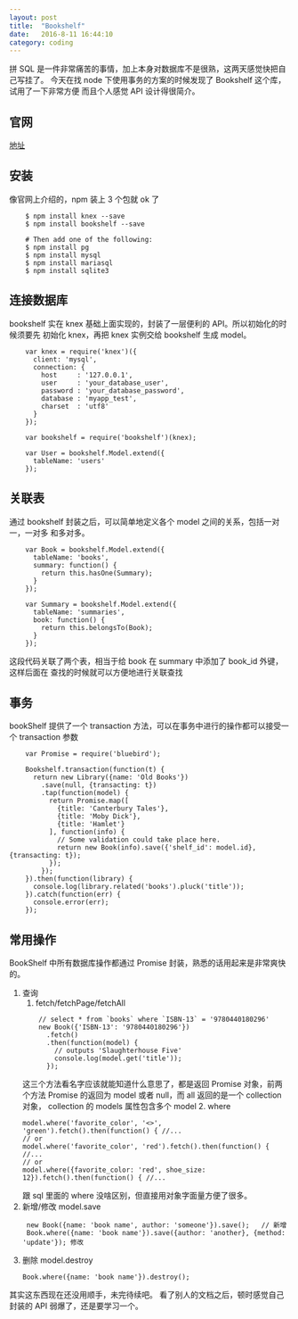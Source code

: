 ```yaml
---
layout: post
title:  "Bookshelf"
date:   2016-8-11 16:44:10
category: coding
---
```


拼 SQL 是一件非常痛苦的事情，加上本身对数据库不是很熟，这两天感觉快把自己写挂了。
今天在找 node 下使用事务的方案的时候发现了 Bookshelf 这个库，试用了一下非常方便
而且个人感觉 API 设计得很简介。

## 官网
[地址](http://bookshelfjs.org/)

## 安装

像官网上介绍的，npm 装上 3 个包就 ok 了

````
    $ npm install knex --save
    $ npm install bookshelf --save

    # Then add one of the following:
    $ npm install pg
    $ npm install mysql
    $ npm install mariasql
    $ npm install sqlite3
````

## 连接数据库
bookshelf 实在 knex 基础上面实现的，封装了一层便利的 API。所以初始化的时候须要先
初始化 knex，再把 knex 实例交给 bookshelf 生成 model。

````
    var knex = require('knex')({
      client: 'mysql',
      connection: {
        host     : '127.0.0.1',
        user     : 'your_database_user',
        password : 'your_database_password',
        database : 'myapp_test',
        charset  : 'utf8'
      }
    });

    var bookshelf = require('bookshelf')(knex);

    var User = bookshelf.Model.extend({
      tableName: 'users'
    });
````

## 关联表
通过 bookshelf 封装之后，可以简单地定义各个 model 之间的关系，包括一对一，一对多
和多对多。

````
    var Book = bookshelf.Model.extend({
      tableName: 'books',
      summary: function() {
        return this.hasOne(Summary);
      }
    });

    var Summary = bookshelf.Model.extend({
      tableName: 'summaries',
      book: function() {
        return this.belongsTo(Book);
      }
    });
````

这段代码关联了两个表，相当于给 book 在 summary 中添加了 book_id 外键，这样后面在
查找的时候就可以方便地进行关联查找

## 事务
bookShelf 提供了一个 transaction 方法，可以在事务中进行的操作都可以接受一个 transaction
参数

````
    var Promise = require('bluebird');

    Bookshelf.transaction(function(t) {
      return new Library({name: 'Old Books'})
        .save(null, {transacting: t})
        .tap(function(model) {
          return Promise.map([
            {title: 'Canterbury Tales'},
            {title: 'Moby Dick'},
            {title: 'Hamlet'}
          ], function(info) {
            // Some validation could take place here.
            return new Book(info).save({'shelf_id': model.id}, {transacting: t});
          });
        });
    }).then(function(library) {
      console.log(library.related('books').pluck('title'));
    }).catch(function(err) {
      console.error(err);
    });
````

## 常用操作
BookShelf 中所有数据库操作都通过 Promise 封装，熟悉的话用起来是非常爽快的。

1. 查询
    1. fetch/fetchPage/fetchAll
    ````
        // select * from `books` where `ISBN-13` = '9780440180296'
        new Book({'ISBN-13': '9780440180296'})
          .fetch()
          .then(function(model) {
            // outputs 'Slaughterhouse Five'
            console.log(model.get('title'));
          });
    ````
    这三个方法看名字应该就能知道什么意思了，都是返回 Promise 对象，前两个方法
    Promise 的返回为 model 或者 null，而 all 返回的是一个 collection 对象，
    collection 的 models 属性包含多个 model
    2. where
    ````
    model.where('favorite_color', '<>', 'green').fetch().then(function() { //...
    // or
    model.where('favorite_color', 'red').fetch().then(function() { //...
    // or
    model.where({favorite_color: 'red', shoe_size: 12}).fetch().then(function() { //...
    ````
    跟 sql 里面的 where 没啥区别，但直接用对象字面量方便了很多。
2. 新增/修改
    model.save
    ````
     new Book({name: 'book name', author: 'someone'}).save();   // 新增
     Book.where({name: 'book name'}).save({author: 'another}, {method: 'update'}); 修改
    ````
3. 删除
    model.destroy
    ````
    Book.where({name: 'book name'}).destroy();
    ````

其实这东西现在还没用顺手，未完待续吧。
看了别人的文档之后，顿时感觉自己封装的 API 弱爆了，还是要学习一个。
